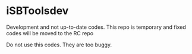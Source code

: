 iSBToolsdev
===========

Development and not up-to-date codes. This repo is temporary and fixed codes will be moved to the RC repo
 
Do not use this codes. They are too buggy.
